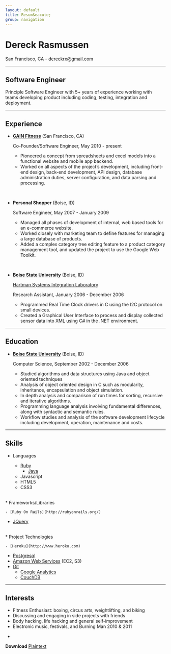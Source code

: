 ```yaml
---
layout: default
title: Resum&eacute;
group: navigation
---
```


Dereck Rasmussen
==============

San Francisco, CA - [dereckrx@gmail.com](mailto:dereckrx@gmail.com)

---

Software Engineer
---
Principle Software Engineer with 5+ years of experience working with teams developing product including coding, testing, integration and deployment.

---

Experience
---

* **[GAIN Fitness](http://gainfitness.com)** (San Francisco, CA)
	
	Co-Founder/Software Engineer, May 2010 - present

	* Pioneered a concept from spreadsheets and excel models into a functional website and mobile app backend. 
	* Worked on all aspects of the project’s development, including front-end design, back-end development, API design, database administration duties, server configuration, and data parsing and processing.
<br/>

* **Personal Shopper**  (Boise, ID)

	Software Engineer, May 2007 - January 2009

	* Managed all phases of development of internal, web based tools for an e-commerce website. 
	* Worked closely with marketing team to define features for managing a large database of products. 
	* Added a complex category tree editing feature to a product category management tool, and updated the project to use the Google Web Toolkit.
<br/>

* **[Boise State University](http://boisestate.edu/)** (Boise, ID)

	[Hartman Systems Integration Laboratory](http://coen.boisestate.edu/ece/hartman-systems-integration-laboratory/)
	
	Research Assistant, January 2006 - December 2006

	* Programmed Real Time Clock drivers in C using the I2C protocol on small devices.
	* Created a Graphical User Interface to process and display collected sensor data into XML using C# in the .NET environment.

---

Education
---------

* **[Boise State University](http://boisestate.edu)** (Boise, ID)

	Computer Science, September 2002 - December 2006

	* Studied algorithms and data structures using Java and object oriented techniques
	* Analysis of object oriented design in C such as modularity, inheritance, encapsulation and object simulation. 
	* In depth analysis and comparison of run times for sorting, recursive and iterative algorithms. 
	* Programming language analysis involving fundamental differences, along with syntactic and semantic rules. 
	* Workflow studies and analysis of the software development lifecycle including development, operation, maintenance and costs.

---

Skills
------

* Languages

  - [Ruby](http://www.ruby-lang.org/en/)
	- [Java](http://www.java.com/en/)
  - Javascript
  - HTML5
  - CSS3
<br/>
* Frameworks/Libraries

	- [Ruby On Rails](http://rubyonrails.org/)
  - [JQuery](http://jquery.com/)
<br/>
* Project Technologies
	
	- [Heroku](http://www.heroku.com)
  - [Postgresql](http://www.postgresql.org/)
  - [Amazon Web Services](http://aws.amazon.com/) (EC2, S3)
  - [Git](http://git-scm.com/)
	- [Google Analytics](http://www.google.com/analytics/)
	- [CouchDB](http://couchdb.apache.org/)

---

Interests
---
* Fitness Enthusiast: boxing, circus arts, weightlifting, and biking
* Discussing and engaging in side projects with friends
* Body hacking, life hacking and general self-improvement
* Electronic music, festivals, and Burning Man 2010 & 2011

-
**Download**
[Plaintext](https://raw.github.com/dereckrx/dereckrx.github.com/master/resume.md)